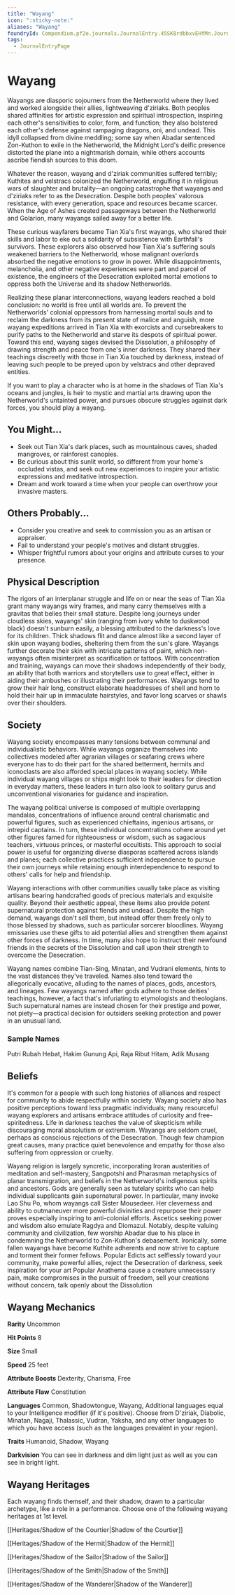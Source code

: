 ```yaml
---
title: "Wayang"
icon: ":sticky-note:"
aliases: "Wayang"
foundryId: Compendium.pf2e.journals.JournalEntry.45SK8rdbbxvEHfMn.JournalEntryPage.lLXEwzxawJ3Q0tpg
tags:
  - JournalEntryPage
---
```


# Wayang
Wayangs are diasporic sojourners from the Netherworld where they lived and worked alongside their allies, lightweaving d'ziriaks. Both peoples shared affinities for artistic expression and spiritual introspection, inspiring each other's sensitivities to color, form, and function; they also bolstered each other's defense against rampaging dragons, oni, and undead. This idyll collapsed from divine meddling; some say when Abadar sentenced Zon-Kuthon to exile in the Netherworld, the Midnight Lord's deific presence distorted the plane into a nightmarish domain, while others accounts ascribe fiendish sources to this doom.

Whatever the reason, wayang and d'ziriak communities suffered terribly; Kuthites and velstracs colonized the Netherworld, engulfing it in religious wars of slaughter and brutality—an ongoing catastrophe that wayangs and d'ziriaks refer to as the Desecration. Despite both peoples' valorous resistance, with every generation, space and resources became scarcer. When the Age of Ashes created passageways between the Netherworld and Golarion, many wayangs sailed away for a better life.

These curious wayfarers became Tian Xia's first wayangs, who shared their skills and labor to eke out a solidarity of subsistence with Earthfall's survivors. These explorers also observed how Tian Xia's suffering souls weakened barriers to the Netherworld, whose malignant overlords absorbed the negative emotions to grow in power. While disappointments, melancholia, and other negative experiences were part and parcel of existence, the engineers of the Desecration exploited mortal emotions to oppress both the Universe and its shadow Netherworlds.

Realizing these planar interconnections, wayang leaders reached a bold conclusion: no world is free until all worlds are. To prevent the Netherworlds' colonial oppressors from harnessing mortal souls and to reclaim the darkness from its present state of malice and anguish, more wayang expeditions arrived in Tian Xia with exorcists and cursebreakers to purify paths to the Netherworld and starve its despots of spiritual power. Toward this end, wayang sages devised the Dissolution, a philosophy of drawing strength and peace from one's inner darkness. They shared their teachings discreetly with those in Tian Xia touched by darkness, instead of leaving such people to be preyed upon by velstracs and other depraved entities.

If you want to play a character who is at home in the shadows of Tian Xia's oceans and jungles, is heir to mystic and martial arts drawing upon the Netherworld's untainted power, and pursues obscure struggles against dark forces, you should play a wayang.

## You Might...

*   Seek out Tian Xia's dark places, such as mountainous caves, shaded mangroves, or rainforest canopies.
*   Be curious about this sunlit world, so different from your home's occluded vistas, and seek out new experiences to inspire your artistic expressions and meditative introspection.
*   Dream and work toward a time when your people can overthrow your invasive masters.

## Others Probably...

*   Consider you creative and seek to commission you as an artisan or appraiser.
*   Fail to understand your people's motives and distant struggles.
*   Whisper frightful rumors about your origins and attribute curses to your presence.

## Physical Description

The rigors of an interplanar struggle and life on or near the seas of Tian Xia grant many wayangs wiry frames, and many carry themselves with a gravitas that belies their small stature. Despite long journeys under cloudless skies, wayangs' skin (ranging from ivory white to duskwood black) doesn't sunburn easily, a blessing attributed to the darkness's love for its children. Thick shadows flit and dance almost like a second layer of skin upon wayang bodies, sheltering them from the sun's glare. Wayangs further decorate their skin with intricate patterns of paint, which non-wayangs often misinterpret as scarification or tattoos. With concentration and training, wayangs can move their shadows independently of their body, an ability that both warriors and storytellers use to great effect, either in aiding their ambushes or illustrating their performances. Wayangs tend to grow their hair long, construct elaborate headdresses of shell and horn to hold their hair up in immaculate hairstyles, and favor long scarves or shawls over their shoulders.

## Society

Wayang society encompasses many tensions between communal and individualistic behaviors. While wayangs organize themselves into collectives modeled after agrarian villages or seafaring crews where everyone has to do their part for the shared betterment, hermits and iconoclasts are also afforded special places in wayang society. While individual wayang villages or ships might look to their leaders for direction in everyday matters, these leaders in turn also look to solitary gurus and unconventional visionaries for guidance and inspiration.

The wayang political universe is composed of multiple overlapping mandalas, concentrations of influence around central charismatic and powerful figures, such as experienced chieftains, ingenious artisans, or intrepid captains. In turn, these individual concentrations cohere around yet other figures famed for righteousness or wisdom, such as sagacious teachers, virtuous princes, or masterful occultists. This approach to social power is useful for organizing diverse diasporas scattered across islands and planes; each collective practices sufficient independence to pursue their own journeys while retaining enough interdependence to respond to others' calls for help and friendship.

Wayang interactions with other communities usually take place as visiting artisans bearing handcrafted goods of precious materials and exquisite quality. Beyond their aesthetic appeal, these items also provide potent supernatural protection against fiends and undead. Despite the high demand, wayangs don't sell them, but instead offer them freely only to those blessed by shadows, such as particular sorcerer bloodlines. Wayang emissaries use these gifts to aid potential allies and strengthen them against other forces of darkness. In time, many also hope to instruct their newfound friends in the secrets of the Dissolution and call upon their strength to overcome the Desecration.

Wayang names combine Tian-Sing, Minatan, and Vudrani elements, hints to the vast distances they've traveled. Names also tend toward the allegorically evocative, alluding to the names of places, gods, ancestors, and lineages. Few wayangs named after gods adhere to those deities' teachings, however, a fact that's infuriating to etymologists and theologians. Such supernatural names are instead chosen for their prestige and power, not piety—a practical decision for outsiders seeking protection and power in an unusual land.

### Sample Names

Putri Rubah Hebat, Hakim Gunung Api, Raja Ribut Hitam, Adik Musang

## Beliefs

It's common for a people with such long histories of alliances and respect for community to abide respectfully within society. Wayang society also has positive perceptions toward less pragmatic individuals; many resourceful wayang explorers and artisans embrace attitudes of curiosity and free-spiritedness. Life in darkness teaches the value of skepticism while discouraging moral absolutism or extremism. Wayangs are seldom cruel, perhaps as conscious rejections of the Desecration. Though few champion great causes, many practice quiet benevolence and empathy for those also suffering from oppression or cruelty.

Wayang religion is largely syncretic, incorporating Iroran austerities of meditation and self-mastery, Sangpotshi and Pharasman metaphysics of planar transmigration, and beliefs in the Netherworld's indigenous spirits and ancestors. Gods are generally seen as tutelary spirits who can help individual supplicants gain supernatural power. In particular, many invoke Lao Shu Po, whom wayangs call Sister Mousedeer. Her cleverness and ability to outmaneuver more powerful divinities and repurpose their power proves especially inspiring to anti-colonial efforts. Ascetics seeking power and wisdom also emulate Ragdya and Diomazul. Notably, despite valuing community and civilization, few worship Abadar due to his place in condemning the Netherworld to Zon-Kuthon's debasement. Ironically, some fallen wayangs have become Kuthite adherents and now strive to capture and torment their former fellows. Popular Edicts act selflessly toward your community, make powerful allies, reject the Desecration of darkness, seek inspiration for your art Popular Anathema cause a creature unnecessary pain, make compromises in the pursuit of freedom, sell your creations without concern, talk openly about the Dissolution

## Wayang Mechanics

**Rarity** Uncommon

**Hit Points** 8

**Size** Small

**Speed** 25 feet

**Attribute Boosts** Dexterity, Charisma, Free

**Attribute Flaw** Constitution

**Languages** Common, Shadowtongue, Wayang, Additional languages equal to your Intelligence modifier (if it's positive). Choose from D'ziriak, Diabolic, Minatan, Nagaji, Thalassic, Vudran, Yaksha, and any other languages to which you have access (such as the languages prevalent in your region).

**Traits** Humanoid, Shadow, Wayang

**Darkvision** You can see in darkness and dim light just as well as you can see in bright light.

## Wayang Heritages

Each wayang finds themself, and their shadow, drawn to a particular archetype, like a role in a performance. Choose one of the following wayang heritages at 1st level.

[[Heritages/Shadow of the Courtier|Shadow of the Courtier]]

[[Heritages/Shadow of the Hermit|Shadow of the Hermit]]

[[Heritages/Shadow of the Sailor|Shadow of the Sailor]]

[[Heritages/Shadow of the Smith|Shadow of the Smith]]

[[Heritages/Shadow of the Wanderer|Shadow of the Wanderer]]